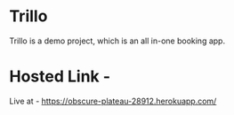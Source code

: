 # Trillo
Trillo is a demo project, which is an all in-one booking app.

# Hosted Link - 
Live at - https://obscure-plateau-28912.herokuapp.com/

